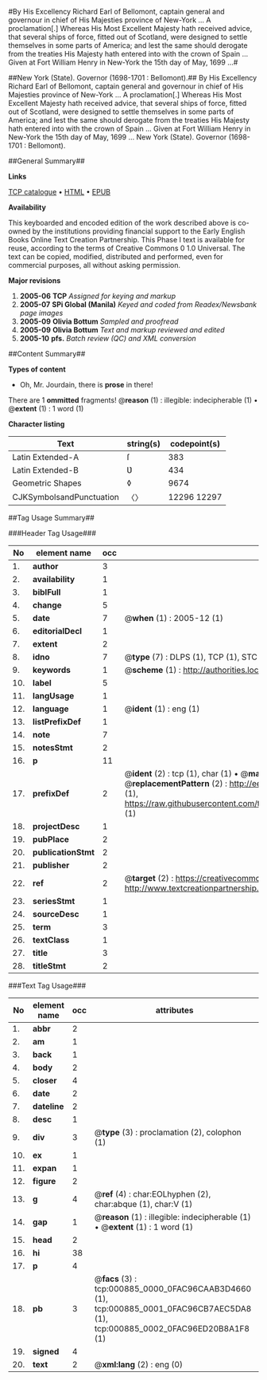 #By His Excellency Richard Earl of Bellomont, captain general and governour in chief of His Majesties province of New-York ... A proclamation[.] Whereas His Most Excellent Majesty hath received advice, that several ships of force, fitted out of Scotland, were designed to settle themselves in some parts of America; and lest the same should derogate from the treaties His Majesty hath entered into with the crown of Spain ... Given at Fort William Henry in New-York the 15th day of May, 1699 ...#

##New York (State). Governor (1698-1701 : Bellomont).##
By His Excellency Richard Earl of Bellomont, captain general and governour in chief of His Majesties province of New-York ... A proclamation[.] Whereas His Most Excellent Majesty hath received advice, that several ships of force, fitted out of Scotland, were designed to settle themselves in some parts of America; and lest the same should derogate from the treaties His Majesty hath entered into with the crown of Spain ... Given at Fort William Henry in New-York the 15th day of May, 1699 ...
New York (State). Governor (1698-1701 : Bellomont).

##General Summary##

**Links**

[TCP catalogue](http://www.ota.ox.ac.uk/tcp/)  • 
[HTML](http://tei.it.ox.ac.uk/tcp/Texts-HTML/free/N00/N00736.html)  • 
[EPUB](http://tei.it.ox.ac.uk/tcp/Texts-EPUB/free/N00/N00736.epub)

**Availability**

This keyboarded and encoded edition of the
	       work described above is co-owned by the institutions
	       providing financial support to the Early English Books
	       Online Text Creation Partnership. This Phase I text is
	       available for reuse, according to the terms of Creative
	       Commons 0 1.0 Universal. The text can be copied,
	       modified, distributed and performed, even for
	       commercial purposes, all without asking permission.

**Major revisions**

1. __2005-06__ __TCP__ *Assigned for keying and markup*
1. __2005-07__ __SPi Global (Manila)__ *Keyed and coded from Readex/Newsbank page images*
1. __2005-09__ __Olivia Bottum__ *Sampled and proofread*
1. __2005-09__ __Olivia Bottum__ *Text and markup reviewed and edited*
1. __2005-10__ __pfs.__ *Batch review (QC) and XML conversion*

##Content Summary##

**Types of content**

  * Oh, Mr. Jourdain, there is **prose** in there!

There are 1 **ommitted** fragments! 
 @__reason__ (1) : illegible: indecipherable (1)  •  @__extent__ (1) : 1 word (1)

**Character listing**


|Text|string(s)|codepoint(s)|
|---|---|---|
|Latin Extended-A|ſ|383|
|Latin Extended-B|Ʋ|434|
|Geometric Shapes|◊|9674|
|CJKSymbolsandPunctuation|〈〉|12296 12297|

##Tag Usage Summary##

###Header Tag Usage###

|No|element name|occ|attributes|
|---|---|---|---|
|1.|__author__|3||
|2.|__availability__|1||
|3.|__biblFull__|1||
|4.|__change__|5||
|5.|__date__|7| @__when__ (1) : 2005-12 (1)|
|6.|__editorialDecl__|1||
|7.|__extent__|2||
|8.|__idno__|7| @__type__ (7) : DLPS (1), TCP (1), STC (2), NOTIS (1), IMAGE-SET (1), EVANS-CITATION (1)|
|9.|__keywords__|1| @__scheme__ (1) : http://authorities.loc.gov/ (1)|
|10.|__label__|5||
|11.|__langUsage__|1||
|12.|__language__|1| @__ident__ (1) : eng (1)|
|13.|__listPrefixDef__|1||
|14.|__note__|7||
|15.|__notesStmt__|2||
|16.|__p__|11||
|17.|__prefixDef__|2| @__ident__ (2) : tcp (1), char (1)  •  @__matchPattern__ (2) : ([0-9\-]+):([0-9IVX]+) (1), (.+) (1)  •  @__replacementPattern__ (2) : http://eebo.chadwyck.com/downloadtiff?vid=$1&page=$2 (1), https://raw.githubusercontent.com/textcreationpartnership/Texts/master/tcpchars.xml#$1 (1)|
|18.|__projectDesc__|1||
|19.|__pubPlace__|2||
|20.|__publicationStmt__|2||
|21.|__publisher__|2||
|22.|__ref__|2| @__target__ (2) : https://creativecommons.org/publicdomain/zero/1.0/ (1), http://www.textcreationpartnership.org/docs/. (1)|
|23.|__seriesStmt__|1||
|24.|__sourceDesc__|1||
|25.|__term__|3||
|26.|__textClass__|1||
|27.|__title__|3||
|28.|__titleStmt__|2||


###Text Tag Usage###

|No|element name|occ|attributes|
|---|---|---|---|
|1.|__abbr__|2||
|2.|__am__|1||
|3.|__back__|1||
|4.|__body__|2||
|5.|__closer__|4||
|6.|__date__|2||
|7.|__dateline__|2||
|8.|__desc__|1||
|9.|__div__|3| @__type__ (3) : proclamation (2), colophon (1)|
|10.|__ex__|1||
|11.|__expan__|1||
|12.|__figure__|2||
|13.|__g__|4| @__ref__ (4) : char:EOLhyphen (2), char:abque (1), char:V (1)|
|14.|__gap__|1| @__reason__ (1) : illegible: indecipherable (1)  •  @__extent__ (1) : 1 word (1)|
|15.|__head__|2||
|16.|__hi__|38||
|17.|__p__|4||
|18.|__pb__|3| @__facs__ (3) : tcp:000885_0000_0FAC96CAAB3D4660 (1), tcp:000885_0001_0FAC96CB7AEC5DA8 (1), tcp:000885_0002_0FAC96ED20B8A1F8 (1)|
|19.|__signed__|4||
|20.|__text__|2| @__xml:lang__ (2) : eng (0)|
